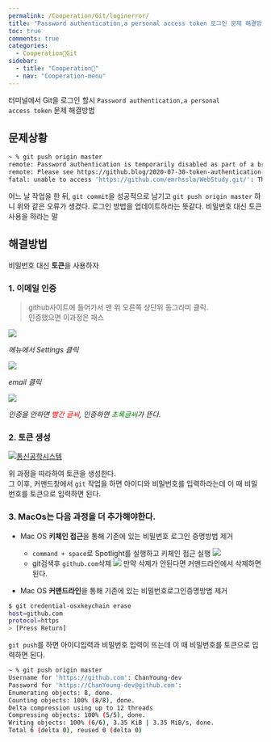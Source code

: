 ```yaml
---
permalink: /Cooperation/Git/loginerror/
title: "Password authentication,a personal access token 로그인 문제 해결방법"
toc: true
comments: true
categories:
  - Cooperation🐸Git
sidebar:
  - title: "Cooperation🐸"
  - nav: "Cooperation-menu"
---
```

터미널에서 Git을 로그인 할시 <code>Password authentication,a personal access token</code> 문제 해결방법

## 문제상황

```sh
~ % git push origin master
remote: Password authentication is temporarily disabled as part of a brownout. Please use a personal access token instead.
remote: Please see https://github.blog/2020-07-30-token-authentication-requirements-for-api-and-git-operations/ for more information.
fatal: unable to access 'https://github.com/emrhssla/WebStudy.git/': The requested URL returned error: 403
```

어느 날 작업을 한 뒤, `git commit`을 성공적으로 남기고 `git push origin master` 하니 위와 같은 오류가 생겼다. 로그인 방법을 업데이트하라는 뜻같다. 비밀번호 대신 토큰사용을 하라는 말

## 해결방법

비밀번호 대신 **토큰**을 사용하자

### 1. 이메일 인증
> github사이트에 들어가서 맨 위 오른쪽 상단위 동그라미 클릭.   
> 인증했으면 이과정은 패스

![]({{site.baseurl}}/assets/images/Cooperation/gitloginerror.png)

*메뉴에서 Settings 클릭*


![]({{site.baseurl}}/assets/images/Cooperation/gitloginerror2.png)

*email 클릭*

![]({{site.baseurl}}/assets/images/Cooperation/gitloginerror3.png)

*인증을 안하면 <span style="color:red">빨간 글씨</span>, 인증하면 <span style="color:green">초록글씨</span>가 뜬다.*

### 2. 토큰 생성

[![통신공학시스템]({{site.baseurl}}/assets/images/Cooperation/token.png)](https://docs.github.com/en/github/authenticating-to-github/keeping-your-account-and-data-secure/creating-a-personal-access-token)

위 과정을 따라하여 토큰을 생성한다.  
그 이후, 커맨드창에서 `git` 작업을 하면 아이디와 비밀번호를 입력하라는데 이 때 비밀번호를 토큰으로 입력하면 된다.

### 3. MacOs는 다음 과정을 더 추가해야한다.

  - Mac OS **키체인 접근**을 통해 기존에 있는 비밀번호 로그인 증명방법 제거

    - `command + space`로 Spotlight를 실행하고 키체인 접근 실행
      ![]({{site.baseurl}}/assets/images/Cooperation/gitloginerror4.png)
    - git검색후 `github.com`삭제
      ![]({{site.baseurl}}/assets/images/Cooperation/gitloginerror5.png)
      만약 삭제가 안된다면 커맨드라인에서 삭제하면 된다.

  - Mac OS **커맨드라인**을 통해 기존에 있는 비밀번호로그인증명방법 제거
  ```sh
  $ git credential-osxkeychain erase
  host=github.com
  protocol=https
  > [Press Return]
  ```
  `git push`를 하면 아이디입력과 비밀번호 입력이 뜨는데 이 때 비밀번호를 토큰으로 입력하면 된다.
  ```sh
  ~ % git push origin master
  Username for 'https://github.com': ChanYoung-dev
  Password for 'https://ChanYoung-dev@github.com': 
  Enumerating objects: 8, done.
  Counting objects: 100% (8/8), done.
  Delta compression using up to 12 threads
  Compressing objects: 100% (5/5), done.
  Writing objects: 100% (6/6), 3.35 KiB | 3.35 MiB/s, done.
  Total 6 (delta 0), reused 0 (delta 0)
  ```